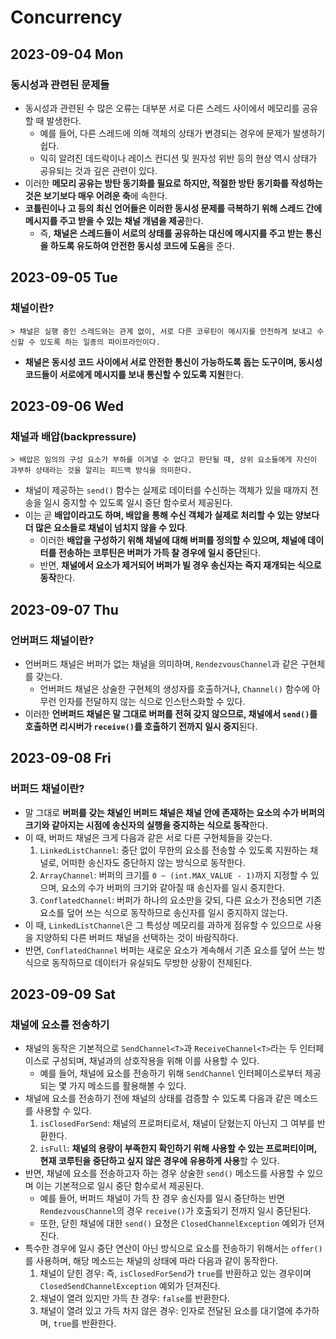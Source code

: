 # Concurrency
## 2023-09-04 Mon
### 동시성과 관련된 문제들
* 동시성과 관련된 수 많은 오류는 대부분 서로 다른 스레드 사이에서 메모리를 공유할 때 발생한다.
  * 예를 들어, 다른 스레드에 의해 객체의 상태가 변경되는 경우에 문제가 발생하기 쉽다.
  * 익히 알려진 데드락이나 레이스 컨디션 및 원자성 위반 등의 현상 역시 상태가 공유되는 것과 깊은 관련이 있다.
* 이러한 **메모리 공유는 방탄 동기화를 필요로 하지만, 적절한 방탄 동기화를 작성하는 것은 보기보다 매우 어려운 축**에 속한다.
* **코틀린이나 고 등의 최신 언어들은 이러한 동시성 문제를 극복하기 위해 스레드 간에 메시지를 주고 받을 수 있는 채널 개념을 제공**한다.
  * 즉, **채널은 스레드들이 서로의 상태를 공유하는 대신에 메시지를 주고 받는 통신을 하도록 유도하여 안전한 동시성 코드에 도움**을 준다.

## 2023-09-05 Tue
### 채널이란?
```
> 채널은 실행 중인 스레드와는 관계 없이, 서로 다른 코루틴이 메시지를 안전하게 보내고 수신할 수 있도록 하는 일종의 파이프라인이다.
```
* **채널은 동시성 코드 사이에서 서로 안전한 통신이 가능하도록 돕는 도구이며, 동시성 코드들이 서로에게 메시지를 보내 통신할 수 있도록 지원**한다.

## 2023-09-06 Wed
### 채널과 배압(backpressure)
```
> 배압은 임의의 구성 요소가 부하를 이겨낼 수 없다고 판단될 때, 상위 요소들에게 자신이 과부하 상태라는 것을 알리는 피드백 방식을 의미한다.
```
* 채널이 제공하는 `send()` 함수는 실제로 데이터를 수신하는 객체가 있을 때까지 전송을 일시 중지할 수 있도록 일시 중단 함수로서 제공된다.
* 이는 곧 **배압이라고도 하며, 배압을 통해 수신 객체가 실제로 처리할 수 있는 양보다 더 많은 요소들로 채널이 넘치지 않을 수 있다**.
  * 이러한 **배압을 구성하기 위해 채널에 대해 버퍼를 정의할 수 있으며, 채널에 데이터를 전송하는 코루틴은 버퍼가 가득 찰 경우에 일시 중단**된다.
  * 반면, **채널에서 요소가 제거되어 버퍼가 빌 경우 송신자는 즉지 재개되는 식으로 동작**한다.

## 2023-09-07 Thu
### 언버퍼드 채널이란?
* 언버퍼드 채널은 버퍼가 없는 채널을 의미하며, `RendezvousChannel`과 같은 구현체를 갖는다.
  * 언버퍼드 채널은 상술한 구현체의 생성자를 호출하거나, `Channel()` 함수에 아무런 인자를 전달하지 않는 식으로 인스턴스화할 수 있다.
* 이러한 **언버퍼드 채널은 말 그대로 버퍼를 전혀 갖지 않으므로, 채널에서 `send()`를 호출하면 리시버가 `receive()`를 호출하기 전까지 일시 중지**된다.

## 2023-09-08 Fri
### 버퍼드 채널이란?
* 말 그대로 **버퍼를 갖는 채널인 버퍼드 채널은 채널 안에 존재하는 요소의 수가 버퍼의 크기와 같아지는 시점에 송신자의 실행을 중지하는 식으로 동작**한다.
* 이 때, 버퍼드 채널은 크게 다음과 같은 서로 다른 구현체들을 갖는다.
  1. `LinkedListChannel`: 중단 없이 무한의 요소를 전송할 수 있도록 지원하는 채널로, 어떠한 송신자도 중단하지 않는 방식으로 동작한다.
  2. `ArrayChannel`: 버퍼의 크기를 `0 ~ (int.MAX_VALUE - 1)`까지 지정할 수 있으며, 요소의 수가 버퍼의 크기와 같아질 때 송신자를 일시 중지한다.
  3. `ConflatedChannel`: 버퍼가 하나의 요소만을 갖되, 다른 요소가 전송되면 기존 요소를 덮어 쓰는 식으로 동작하므로 송신자를 일시 중지하지 않는다.
* 이 때, `LinkedListChannel`은 그 특성상 메모리를 과하게 점유할 수 있으므로 사용을 지양하되 다른 버퍼드 채널을 선택하는 것이 바람직하다.
* 반면, `ConflatedChannel` 버퍼는 새로운 요소가 계속해서 기존 요소를 덮어 쓰는 방식으로 동작하므로 데이터가 유실되도 무방한 상황이 전제된다.

## 2023-09-09 Sat
### 채널에 요소를 전송하기
* 채널의 동작은 기본적으로 `SendChannel<T>`과 `ReceiveChannel<T>`라는 두 인터페이스로 구성되며, 채널과의 상호작용을 위해 이를 사용할 수 있다.
  * 예를 들어, 채널에 요소를 전송하기 위해 `SendChannel` 인터페이스로부터 제공되는 몇 가지 메소드를 활용해볼 수 있다.
* 채널에 요소를 전송하기 전에 채널의 상태를 검증할 수 있도록 다음과 같은 메소드를 사용할 수 있다.
  1. `isClosedForSend`: 채널의 프로퍼티로서, 채널이 닫혔는지 아닌지 그 여부를 반환한다.
  2. `isFull`: **채널의 용량이 부족한지 확인하기 위해 사용할 수 있는 프로퍼티이며, 현재 코루틴을 중단하고 싶지 않은 경우에 유용하게 사용**할 수 있다.
* 반면, 채널에 요소를 전송하고자 하는 경우 상술한 `send()` 메소드를 사용할 수 있으며 이는 기본적으로 일시 중단 함수로서 제공된다.
  * 예를 들어, 버퍼드 채널이 가득 찬 경우 송신자를 일시 중단하는 반면 `RendezvousChannel`의 경우 `receive()`가 호출되기 전까지 일시 중단된다.
  * 또한, 닫힌 채널에 대한 `send()` 요청은 `ClosedChannelException` 예외가 던져진다.
* 특수한 경우에 일시 중단 연산이 아닌 방식으로 요소를 전송하기 위해서는 `offer()`를 사용하며, 해당 메소드는 채널의 상태에 따라 다음과 같이 동작한다.
  1. 채널이 닫힌 경우: 즉, `isClosedForSend`가 `true`를 반환하고 있는 경우이며 `ClosedSendChannelException` 예외가 던져진다.
  2. 채널이 열려 있지만 가득 찬 경우: `false`를 반환한다.
  3. 채널이 열려 있고 가득 차지 않은 경우: 인자로 전달된 요소를 대기열에 추가하며, `true`를 반환한다.